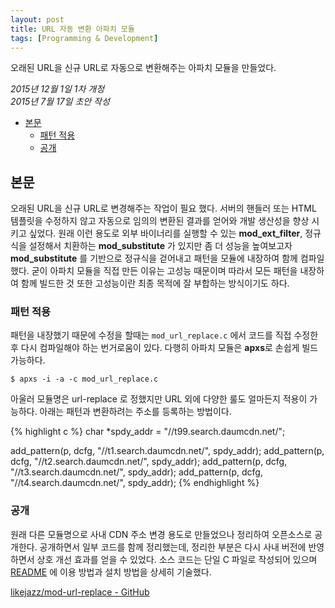 ```yaml
---
layout: post
title: URL 자동 변환 아파치 모듈
tags: [Programming & Development]
---
```


<div class="message">
오래된 URL을 신규 URL로 자동으로 변환해주는 아파치 모듈을 만들었다.
</div>

*2015년 12월 1일 1차 개정*  
*2015년 7월 17일 초안 작성*  

<!-- TOC -->

- [본문](#본문)
    - [패턴 적용](#패턴-적용)
    - [공개](#공개)

<!-- /TOC -->

## 본문

오래된 URL을 신규 URL로 변경해주는 작업이 필요 했다. 서버의 핸들러 또는 HTML 템플릿을 수정하지 않고 자동으로 임의의 변환된 결과를 얻어와 개발 생산성을 향상 시키고 싶었다. 원래 이런 용도로 외부 바이너리를 실행할 수 있는 **mod_ext_filter**, 정규식을 설정해서 치환하는 **mod_substitute** 가 있지만 좀 더 성능을 높여보고자 **mod_substitute** 를 기반으로 정규식을 걷어내고 패턴을 모듈에 내장하여 함께 컴파일 했다. 굳이 아파치 모듈을 직접 만든 이유는 고성능 때문이며 따라서 모든 패턴을 내장하여 함께 빌드한 것 또한 고성능이란 최종 목적에 잘 부합하는 방식이기도 하다.

### 패턴 적용

패턴을 내장했기 때문에 수정을 할때는 `mod_url_replace.c` 에서 코드를 직접 수정한 후 다시 컴파일해야 하는 번거로움이 있다. 다행히 아파치 모듈은 **apxs**로 손쉽게 빌드 가능하다. 

`$ apxs -i -a -c mod_url_replace.c`

아울러 모듈명은 url-replace 로 정했지만 URL 외에 다양한 룰도 얼마든지 적용이 가능하다. 아래는 패턴과 변환하려는 주소를 등록하는 방법이다.

{% highlight c %}
char *spdy_addr = "//t99.search.daumcdn.net/";

add_pattern(p, dcfg, "//t1.search.daumcdn.net/", spdy_addr);
add_pattern(p, dcfg, "//t2.search.daumcdn.net/", spdy_addr);
add_pattern(p, dcfg, "//t3.search.daumcdn.net/", spdy_addr);
add_pattern(p, dcfg, "//t4.search.daumcdn.net/", spdy_addr);
{% endhighlight %}

### 공개

원래 다른 모듈명으로 사내 CDN 주소 변경 용도로 만들었으나 정리하여 오픈소스로 공개한다. 공개하면서 일부 코드를 함께 정리했는데, 정리한 부분은 다시 사내 버전에 반영 하면서 상호 개선 효과를 얻을 수 있었다. 소스 코드는 단일 C 파일로 작성되어 있으며 [README](https://github.com/likejazz/mod-url-replace/blob/master/README.md) 에 이용 방법과 설치 방법을 상세히 기술했다.

[likejazz/mod-url-replace - GitHub](https://github.com/likejazz/mod-url-replace)
